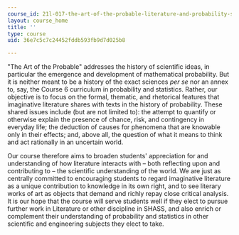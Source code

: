 ```yaml
---
course_id: 21l-017-the-art-of-the-probable-literature-and-probability-spring-2008
layout: course_home
title: ''
type: course
uid: 36e7c5c7c24452fddb593fb9d7d025b8

---
```

"The Art of the Probable" addresses the history of scientific ideas, in particular the emergence and development of mathematical probability. But it is neither meant to be a history of the exact sciences _per se_ nor an annex to, say, the Course 6 curriculum in probability and statistics. Rather, our objective is to focus on the formal, thematic, and rhetorical features that imaginative literature shares with texts in the history of probability. These shared issues include (but are not limited to): the attempt to quantify or otherwise explain the presence of chance, risk, and contingency in everyday life; the deduction of causes for phenomena that are knowable only in their effects; and, above all, the question of what it means to think and act rationally in an uncertain world.

Our course therefore aims to broaden students' appreciation for and understanding of how literature interacts with – both reflecting upon and contributing to – the scientific understanding of the world. We are just as centrally committed to encouraging students to regard imaginative literature as a unique contribution to knowledge in its own right, and to see literary works of art as objects that demand and richly repay close critical analysis. It is our hope that the course will serve students well if they elect to pursue further work in Literature or other discipline in SHASS, and also enrich or complement their understanding of probability and statistics in other scientific and engineering subjects they elect to take.
